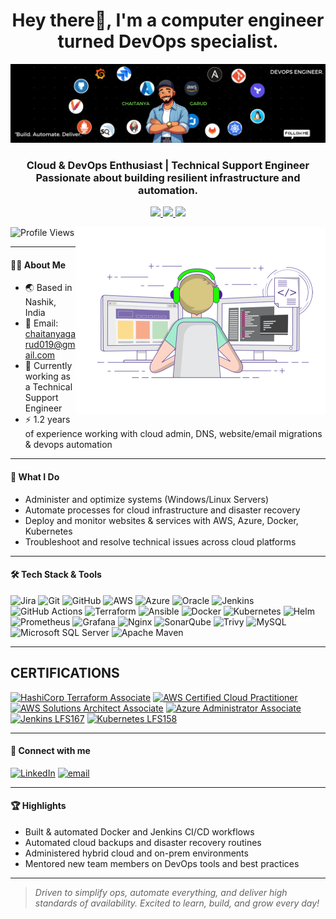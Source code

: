 <h1 align="center">Hey there👋, I'm a computer engineer turned DevOps specialist.</h1>

<div align="center">
  <img src="https://github.com/Chaitanya-Garud/Namma_Yatri/blob/main/CG_Banner_Final.png" alt="Banner">
</div>

<h3 align="center">
  Cloud & DevOps Enthusiast | Technical Support Engineer<br>
  Passionate about building resilient infrastructure and automation.
</h3>

<p align="center">
  <a href="https://github.com/Chaitanya-Garud">
    <img src="https://img.shields.io/github/followers/Chaitanya-Garud?label=Follow&style=social" />
  </a>
  <a href="https://linkedin.com/in/chaitanya-garud019">
    <img src="https://img.shields.io/badge/LinkedIn-Chaitanya%20Garud-blue?logo=linkedin&style=flat-square" />
  </a>
  <a href="https://instagram.com/chaitanyagarud_">
    <img src="https://img.shields.io/badge/Instagram-Chaitanya_Garud_-E1306C?logo=instagram&style=flat-square" />
  </a>
</p>

<img align="right" alt="Coding" width="400" src="https://raw.githubusercontent.com/devSouvik/devSouvik/master/gif3.gif">

<p align="left">
  <img src="https://komarev.com/ghpvc/?username=Chaitanya-Garud&label=Profile%20views&color=0e75b6&style=flat" alt="Profile Views" />
</p>

---

#### 👨‍💼 About Me

- 🌏 Based in Nashik, India
- 📧 Email: chaitanyagarud019@gmail.com
- 💼 Currently working as a Technical Support Engineer
- ⚡ 1.2 years of experience working with cloud admin, DNS, website/email migrations & devops automation

---

#### 🙌 What I Do

- Administer and optimize systems (Windows/Linux Servers)
- Automate processes for cloud infrastructure and disaster recovery
- Deploy and monitor websites & services with AWS, Azure, Docker, Kubernetes
- Troubleshoot and resolve technical issues across cloud platforms

---

#### 🛠️ Tech Stack & Tools

![Jira](https://img.shields.io/badge/jira-%230A0FFF.svg?style=for-the-badge&logo=jira&logoColor=white) ![Git](https://img.shields.io/badge/git-%23F05033.svg?style=for-the-badge&logo=git&logoColor=white) ![GitHub](https://img.shields.io/badge/github-%23121011.svg?style=for-the-badge&logo=github&logoColor=white) 
![AWS](https://img.shields.io/badge/AWS-%23FF9900.svg?style=for-the-badge&logo=amazon-aws&logoColor=white) ![Azure](https://img.shields.io/badge/azure-%230072C6.svg?style=for-the-badge&logo=microsoftazure&logoColor=white) ![Oracle](https://img.shields.io/badge/Oracle-F80000?style=for-the-badge&logo=oracle&logoColor=white) ![Jenkins](https://img.shields.io/badge/jenkins-%232C5263.svg?style=for-the-badge&logo=jenkins&logoColor=white) ![GitHub Actions](https://img.shields.io/badge/github%20actions-%232671E5.svg?style=for-the-badge&logo=githubactions&logoColor=white) ![Terraform](https://img.shields.io/badge/terraform-%235835CC.svg?style=for-the-badge&logo=terraform&logoColor=white) ![Ansible](https://img.shields.io/badge/ansible-%231A1918.svg?style=for-the-badge&logo=ansible&logoColor=white) ![Docker](https://img.shields.io/badge/docker-%230db7ed.svg?style=for-the-badge&logo=docker&logoColor=white) ![Kubernetes](https://img.shields.io/badge/kubernetes-%23326ce5.svg?style=for-the-badge&logo=kubernetes&logoColor=white) 
![Helm](https://img.shields.io/badge/helm-%23007B9D.svg?style=for-the-badge&logo=helm&logoColor=white) ![Prometheus](https://img.shields.io/badge/prometheus-%23000.svg?style=for-the-badge&logo=prometheus&logoColor=white) ![Grafana](https://img.shields.io/badge/grafana-%23F46800.svg?style=for-the-badge&logo=grafana&logoColor=white) ![Nginx](https://img.shields.io/badge/nginx-%23009639.svg?style=for-the-badge&logo=nginx&logoColor=white) ![SonarQube](https://img.shields.io/badge/sonarqube-%23007ACC.svg?style=for-the-badge&logo=sonarqube&logoColor=white) ![Trivy](https://img.shields.io/badge/trivy-%23007ACC.svg?style=for-the-badge&logo=trivy&logoColor=white) ![MySQL](https://img.shields.io/badge/mysql-4479A1.svg?style=for-the-badge&logo=mysql&logoColor=white) ![Microsoft SQL Server](https://img.shields.io/badge/Microsoft%20SQL%20Server-CC2927?style=for-the-badge&logo=microsoft%20sql%20server&logoColor=white) ![Apache Maven](https://img.shields.io/badge/Apache%20Maven-C71A36?style=for-the-badge&logo=Apache%20Maven&logoColor=white) 


---

## CERTIFICATIONS

[![HashiCorp Terraform Associate](https://img.shields.io/badge/HashiCorp-Terraform_Associate-623CE4?style=for-the-badge&logo=hashicorp&logoColor=white)](https://www.hashicorp.com/en/certification)
[![AWS Certified Cloud Practitioner](https://img.shields.io/badge/AWS-Cloud_Practitioner-FF9900?style=for-the-badge&logo=amazonaws&logoColor=white)](https://aws.amazon.com/certification/certified-cloud-practitioner/)
[![AWS Solutions Architect Associate](https://img.shields.io/badge/AWS-Solutions_Architect_Associate-232F3E?style=for-the-badge&logo=amazonaws&logoColor=white)](https://aws.amazon.com/certification/certified-solutions-architect-associate/)
[![Azure Administrator Associate](https://img.shields.io/badge/Azure-Administrator_Associate-0078D4?style=for-the-badge&logo=microsoftazure&logoColor=white)](https://learn.microsoft.com/en-us/credentials/certifications/azure-administrator/)
[![Jenkins LFS167](https://img.shields.io/badge/Jenkins-LFS167-007ACC?style=for-the-badge&logo=jenkins&logoColor=white)](https://training.linuxfoundation.org/training/introduction-to-jenkins-lfs167/)
[![Kubernetes LFS158](https://img.shields.io/badge/Kubernetes-LFS158-326CE5?style=for-the-badge&logo=kubernetes&logoColor=white)](https://training.linuxfoundation.org/training/introduction-to-kubernetes/)

---

#### 🔗 Connect with me

[![LinkedIn](https://img.shields.io/badge/LinkedIn-%230077B5.svg?logo=linkedin&logoColor=white)]([https://linkedin.com/in/https://www.linkedin.com/in/chiragshewale/](https://www.linkedin.com/in/chaitanya-garud019/)) [![email](https://img.shields.io/badge/Email-D14836?logo=gmail&logoColor=white)](mailto:chaitanyagarud019@gmail.com) 


---

#### 🏆 Highlights

- Built & automated Docker and Jenkins CI/CD workflows
- Automated cloud backups and disaster recovery routines
- Administered hybrid cloud and on-prem environments
- Mentored new team members on DevOps tools and best practices

---

> *Driven to simplify ops, automate everything, and deliver high standards of availability. Excited to learn, build, and grow every day!*

